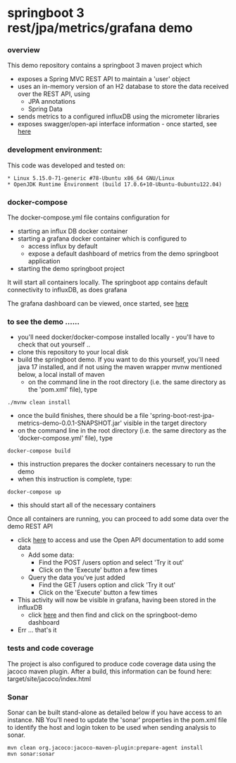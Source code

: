 # springboot 3 rest/jpa/metrics/grafana demo

### overview
This demo repository contains a springboot 3 maven project which

* exposes a Spring MVC REST API to maintain a 'user' object
* uses an in-memory version of an H2 database to store the data received over the REST API, using
  * JPA annotations
  * Spring Data
* sends metrics to a configured influxDB using the micrometer libraries 
* exposes swagger/open-api interface information - once started, see [here](http://localhost:8080/swagger-ui.html)

### development environment: <a name="environment"></a>
This code was developed and tested on:
```agsl
* Linux 5.15.0-71-generic #78-Ubuntu x86_64 GNU/Linux
* OpenJDK Runtime Environment (build 17.0.6+10-Ubuntu-0ubuntu122.04)
```

### docker-compose
The docker-compose.yml file contains configuration for
* starting an influx DB docker container
* starting a grafana docker container which is configured to 
  * access influx by default
  * expose a default dashboard of metrics from the demo springboot application
* starting the demo springboot project

It will start all containers locally. The springboot app contains default connectivity to influxDB, as does grafana

The grafana dashboard can be viewed, once started, see [here](http://localhost:3000)

### to see the demo ......
* you'll need docker/docker-compose installed locally - you'll have to check that out yourself ..
* clone this repository to your local disk
* build the springboot demo. If you want to do this yourself, you'll need java 17 installed, and if not using the maven wrapper mvnw mentioned below, a local install of maven
  * on the command line in the root directory (i.e. the same directory as the 'pom.xml' file), type
```agsl
./mvnw clean install
```
* once the build finishes, there should be a file 'spring-boot-rest-jpa-metrics-demo-0.0.1-SNAPSHOT.jar' visible in the target directory
* on the command line in the root directory (i.e. the same directory as the 'docker-compose.yml' file), type
```agsl
docker-compose build
```
* this instruction prepares the docker containers necessary to run the demo
* when this instruction is complete, type:
```agsl
docker-compose up
```
* this should start all of the necessary containers

Once all containers are running, you can proceed to add some data over the demo REST API
* click [here](http://localhost:8080/swagger-ui.html) to access and use the Open API documentation to add some data 
  * Add some data:
    * Find the POST /users option and select 'Try it out'
    * Click on the 'Execute' button a few times
  * Query the data you've just added
    * Find the GET /users option and click 'Try it out'
    * Click on the 'Execute' button a few times
* This activity will now be visible in grafana, having been stored in the influxDB
  * click [here](http://localhost:3000) and then find and click on the springboot-demo dashboard
* Err ... that's it

### tests and code coverage
The project is also configured to produce code coverage data using the jacoco maven plugin.
After a build, this information can be found here: target/site/jacoco/index.html

### Sonar
Sonar can be built stand-alone as detailed below if you have access to an instance.
NB You'll need to update the 'sonar' properties in the pom.xml file to identify the host and login token to be used when sending analysis to sonar.

```$xslt
mvn clean org.jacoco:jacoco-maven-plugin:prepare-agent install
mvn sonar:sonar
```